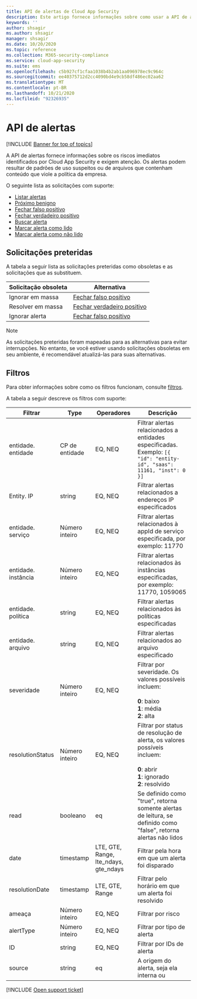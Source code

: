 ```yaml
---
title: API de alertas de Cloud App Security
description: Este artigo fornece informações sobre como usar a API de alertas.
keywords: ''
author: shsagir
ms.author: shsagir
manager: shsagir
ms.date: 10/20/2020
ms.topic: reference
ms.collection: M365-security-compliance
ms.service: cloud-app-security
ms.suite: ems
ms.openlocfilehash: c5b927cf1cfaa1038b4b2ab1aa096978ec9c964c
ms.sourcegitcommit: ee40375712d2cc4090bd4e9cb58df486ec02aa62
ms.translationtype: MT
ms.contentlocale: pt-BR
ms.lasthandoff: 10/21/2020
ms.locfileid: "92326935"
---
```

# <a name="alerts-api"></a>API de alertas

[!INCLUDE [Banner for top of topics](includes/banner.md)]

A API de alertas fornece informações sobre os riscos imediatos identificados por Cloud App Security e exigem atenção. Os alertas podem resultar de padrões de uso suspeitos ou de arquivos que contenham conteúdo que viole a política da empresa.

O seguinte lista as solicitações com suporte:

- [Listar alertas](api-alerts-list.md)
- [Próximo benigno](api-alerts-close-benign.md)
- [Fechar falso positivo](api-alerts-close-false-positive.md)
- [Fechar verdadeiro positivo](api-alerts-close-true-positive.md)
- [Buscar alerta](api-alerts-fetch.md)
- [Marcar alerta como lido](api-alerts-mark-read.md)
- [Marcar alerta como não lido](api-alerts-mark-unread.md)

## <a name="deprecated-requests"></a>Solicitações preteridas

A tabela a seguir lista as solicitações preteridas como obsoletas e as solicitações que as substituem.

| Solicitação obsoleta | Alternativa |
| --- | --- |
| Ignorar em massa | [Fechar falso positivo](api-alerts-close-false-positive.md) |
| Resolver em massa | [Fechar verdadeiro positivo](api-alerts-close-true-positive.md) |
| Ignorar alerta | [Fechar falso positivo](api-alerts-close-false-positive.md) |

> [!NOTE]
> As solicitações preteridas foram mapeadas para as alternativas para evitar interrupções. No entanto, se você estiver usando solicitações obsoletas em seu ambiente, é recomendável atualizá-las para suas alternativas.

## <a name="filters"></a>Filtros

Para obter informações sobre como os filtros funcionam, consulte [filtros](api-introduction.md#filters).

A tabela a seguir descreve os filtros com suporte:

| Filtrar | Type | Operadores | Descrição |
| --- | --- | --- | --- |
| entidade. entidade | CP de entidade | EQ, NEQ | Filtrar alertas relacionados a entidades especificadas. Exemplo: `[{ "id": "entity-id", "saas": 11161, "inst": 0 }]` |
| Entity. IP | string | EQ, NEQ | Filtrar alertas relacionados a endereços IP especificados |
| entidade. serviço | Número inteiro | EQ, NEQ | Filtrar alertas relacionados à appId de serviço especificada, por exemplo: 11770 |
| entidade. instância | Número inteiro | EQ, NEQ | Filtrar alertas relacionados às instâncias especificadas, por exemplo: 11770, 1059065 |
| entidade. política | string | EQ, NEQ | Filtrar alertas relacionados às políticas especificadas |
| entidade. arquivo | string | EQ, NEQ | Filtrar alertas relacionados ao arquivo especificado |
| severidade | Número inteiro | EQ, NEQ | Filtrar por severidade. Os valores possíveis incluem:<br /><br />**0**: baixo<br />**1**: média<br/>**2**: alta |
| resolutionStatus | Número inteiro | EQ, NEQ | Filtrar por status de resolução de alerta, os valores possíveis incluem:<br /><br />**0**: abrir<br />**1**: ignorado<br />**2**: resolvido |
| read | booleano | eq | Se definido como "true", retorna somente alertas de leitura, se definido como "false", retorna alertas não lidos |
| date |  timestamp | LTE, GTE, Range, lte_ndays, gte_ndays | Filtrar pela hora em que um alerta foi disparado |
| resolutionDate |  timestamp | LTE, GTE, Range | Filtrar pelo horário em que um alerta foi resolvido |
| ameaça | Número inteiro | EQ, NEQ | Filtrar por risco |
| alertType | Número inteiro | EQ, NEQ | Filtrar por tipo de alerta |
| ID | string | EQ, NEQ | Filtrar por IDs de alerta |
| source | string | eq | A origem do alerta, seja ela interna ou |

[!INCLUDE [Open support ticket](includes/support.md)]
